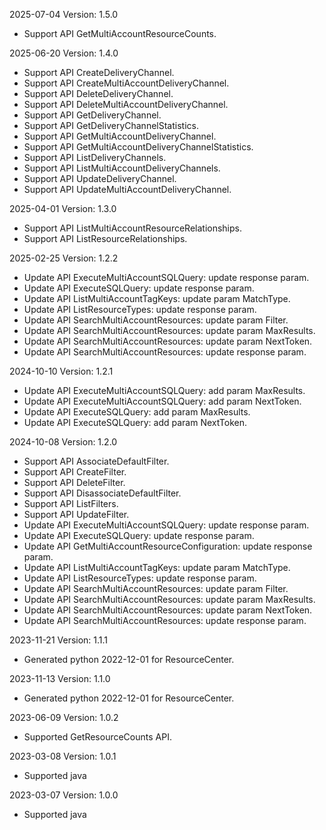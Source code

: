 2025-07-04 Version: 1.5.0
- Support API GetMultiAccountResourceCounts.


2025-06-20 Version: 1.4.0
- Support API CreateDeliveryChannel.
- Support API CreateMultiAccountDeliveryChannel.
- Support API DeleteDeliveryChannel.
- Support API DeleteMultiAccountDeliveryChannel.
- Support API GetDeliveryChannel.
- Support API GetDeliveryChannelStatistics.
- Support API GetMultiAccountDeliveryChannel.
- Support API GetMultiAccountDeliveryChannelStatistics.
- Support API ListDeliveryChannels.
- Support API ListMultiAccountDeliveryChannels.
- Support API UpdateDeliveryChannel.
- Support API UpdateMultiAccountDeliveryChannel.


2025-04-01 Version: 1.3.0
- Support API ListMultiAccountResourceRelationships.
- Support API ListResourceRelationships.


2025-02-25 Version: 1.2.2
- Update API ExecuteMultiAccountSQLQuery: update response param.
- Update API ExecuteSQLQuery: update response param.
- Update API ListMultiAccountTagKeys: update param MatchType.
- Update API ListResourceTypes: update response param.
- Update API SearchMultiAccountResources: update param Filter.
- Update API SearchMultiAccountResources: update param MaxResults.
- Update API SearchMultiAccountResources: update param NextToken.
- Update API SearchMultiAccountResources: update response param.


2024-10-10 Version: 1.2.1
- Update API ExecuteMultiAccountSQLQuery: add param MaxResults.
- Update API ExecuteMultiAccountSQLQuery: add param NextToken.
- Update API ExecuteSQLQuery: add param MaxResults.
- Update API ExecuteSQLQuery: add param NextToken.


2024-10-08 Version: 1.2.0
- Support API AssociateDefaultFilter.
- Support API CreateFilter.
- Support API DeleteFilter.
- Support API DisassociateDefaultFilter.
- Support API ListFilters.
- Support API UpdateFilter.
- Update API ExecuteMultiAccountSQLQuery: update response param.
- Update API ExecuteSQLQuery: update response param.
- Update API GetMultiAccountResourceConfiguration: update response param.
- Update API ListMultiAccountTagKeys: update param MatchType.
- Update API ListResourceTypes: update response param.
- Update API SearchMultiAccountResources: update param Filter.
- Update API SearchMultiAccountResources: update param MaxResults.
- Update API SearchMultiAccountResources: update param NextToken.
- Update API SearchMultiAccountResources: update response param.


2023-11-21 Version: 1.1.1
- Generated python 2022-12-01 for ResourceCenter.

2023-11-13 Version: 1.1.0
- Generated python 2022-12-01 for ResourceCenter.

2023-06-09 Version: 1.0.2
- Supported GetResourceCounts API.

2023-03-08 Version: 1.0.1
- Supported java

2023-03-07 Version: 1.0.0
- Supported java

